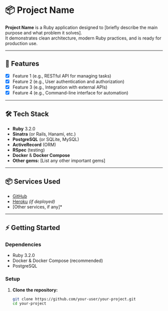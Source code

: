 # 📦 Project Name

**Project Name** is a Ruby application designed to [briefly describe the main purpose and what problem it solves].  
It demonstrates clean architecture, modern Ruby practices, and is ready for production use.

---

## 🚀 Features

- [x] Feature 1 (e.g., RESTful API for managing tasks)
- [x] Feature 2 (e.g., User authentication and authorization)
- [x] Feature 3 (e.g., Integration with external APIs)
- [x] Feature 4 (e.g., Command-line interface for automation)

---

## 🛠️ Tech Stack

- **Ruby** 3.2.0
- **Sinatra** (or Rails, Hanami, etc.)
- **PostgreSQL** (or SQLite, MySQL)
- **ActiveRecord** (ORM)
- **RSpec** (testing)
- **Docker** & **Docker Compose**
- **Other gems:** [List any other important gems]

---

## 📦 Services Used

- [GitHub](https://github.com/your-user/your-project)
- [Heroku](https://heroku.com/) *(if deployed)*
- [Other services, if any]*

---

## ⚡ Getting Started

### **Dependencies**

- Ruby 3.2.0
- Docker & Docker Compose (recommended)
- PostgreSQL

### **Setup**

1. **Clone the repository:**
   ```bash
   git clone https://github.com/your-user/your-project.git
   cd your-project
